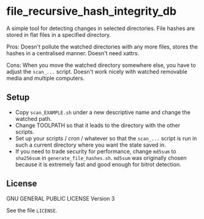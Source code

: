 
# file_recursive_hash_integrity_db

A simple tool for detecting changes in selected directories. File hashes are stored in flat files in a specified directory.

Pros: Doesn't pollute the watched directories with any more files, stores the hashes in a centralised manner. Doesn't need xattrs.

Cons: When you move the watched directory somewhere else, you have to adjust the `scan_...` script. Doesn't work nicely with watched removable media and multiple computers.

## Setup

* Copy `scan_EXAMPLE.sh` under a new descriptive name and change the watched path.
* Change TOOLPATH so that it leads to the directory with the other scripts.
* Set up your scripts / cron / whatever so that the `scan_...` script is run in such a current directory where you want the state saved in.
* If you need to trade security for performance, change `md5sum` to `sha256sum` in `generate_file_hashes.sh`. `md5sum` was originally chosen because it is extremely fast and good enough for bitrot detection.

## License

GNU GENERAL PUBLIC LICENSE Version 3

See the file `LICENSE`.